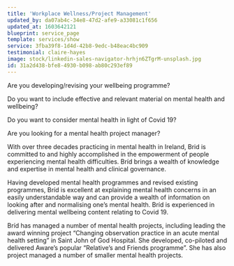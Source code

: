 ```yaml
---
title: 'Workplace Wellness/Project Management'
updated_by: da07ab4c-34e8-47d2-afe9-a33081c1f656
updated_at: 1603642121
blueprint: service_page
template: services/show
service: 3fba39f8-1d4d-42b8-9edc-b48eac4bc909
testimonial: claire-hayes
image: stock/linkedin-sales-navigator-hrhjn6ZTgrM-unsplash.jpg
id: 31a2d438-bfe8-4930-b098-ab80c293ef89
---
```

Are you developing/revising your wellbeing programme? 

Do you want to include effective and relevant material on mental health and wellbeing?

Do you want to consider mental health in light of Covid 19?

Are you looking for a mental health project manager?

With over three decades practicing in mental health in Ireland, Brid is committed to and highly accomplished in the empowerment of people experiencing mental health difficulties. Bríd brings a wealth of knowledge and expertise in mental health and clinical governance.

Having developed mental health programmes and revised existing programmes, Bríd is excellent at explaining mental health concerns in an easily understandable way and can provide a wealth of information on looking after and normalising one’s mental health. Bríd is experienced in delivering mental wellbeing content relating to Covid 19. 

Bríd has managed a number of mental health projects, including leading the award winning project “Changing observation practice in an acute mental health setting” in Saint John of God Hospital. She developed, co-piloted and delivered Aware’s popular “Relative’s and Friends programme”. She has also project managed a number of smaller mental health projects.